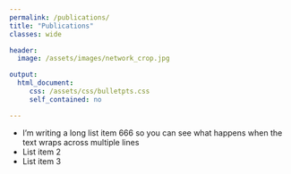 ```yaml
---
permalink: /publications/
title: "Publications"
classes: wide

header:
  image: /assets/images/network_crop.jpg

output: 
  html_document:
     css: /assets/css/bulletpts.css
     self_contained: no

---
```


[comment]: <> (https://mmistakes.github.io/minimal-mistakes/docs/utility-classes/)

[comment]: <> (https://techforluddites.com/replacing-list-bullets-with-images-using-css/)

<ul class="leaf">
<li>I’m writing a long list item 666 so you can see what happens when the text wraps across multiple lines</li>
<li>List item 2</li>
<li>List item 3</li>
</ul>


[comment]: <> (TODO: nicer, nicer slides, master thesis, bachelor thesis, all with thumbnails, link to git, download)